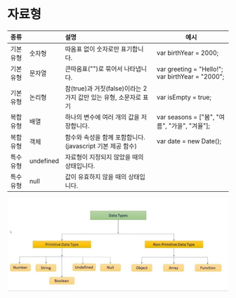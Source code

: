 # 자료형

| 종류      |           | 설명                                                             | 예시                                             |
| :-------- | :-------- | :--------------------------------------------------------------- | ------------------------------------------------ |
| 기본유형  | 숫자형    | 따옴표 없이 숫자로만 표기합니다.                                 | var birthYear = 2000;                            |
| 기본유형  | 문자열    | 큰따옴표("")로 묶어서 나타냅니다.                                | var greeting = "Hello!"; var birthYear = "2000"; |
| 기본유형  | 논리형    | 참(true)과 거짓(false)이라는 2가지 값만 있는 유형, 소문자로 표기 | var isEmpty = true;                              |
| 복합유형  | 배열      | 하나의 변수에 여러 개의 값을 저장합니다.                         | var seasons = ["봄", "여름", "가을", "겨율"];    |
| 복합유형  | 객체      | 함수와 속성을 함께 포함합니다.(javascript 기본 제공 함수)        | var date = new Date();                           |
| 특수 유형 | undefined | 자료형이 지정되지 않았을 때의 상태입니다.                        |                                                  |
| 특수유형  | null      | 값이 유효하지 않을 때의 상태입니다.                              |

![자료형](./data_type.jpg)
